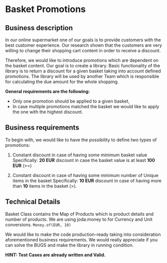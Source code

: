 # Basket Promotions

## Business description

In our online supermarket one of our goals is to provide customers with the best customer experience.
Our research shown that the customers are very willing to change their shopping cart content in order to receive a discount.

Therefore, we would like to introduce promotions which are dependent on the basket content.
Our goal is to create a library. Basic functionality of the library is to return a discount for a given basket taking
into account defined promotions.
The library will be used by another Team which is responsible for calculating the due amount for the whole shopping.

**General requirements are the following:**
- Only one promotion should be applied to a given basket,
- In case multiple promotions matched the basket we would like to apply the one with the highest discount.


## Business requirements

To begin with, we would like to have the possibility to define two types of promotions:

1. Constant discount in case of having some minimum basket value
   Specifically: **20 EUR** discount in case the basket value is at least **100 EUR** (>=)


2. Constant discount in case of having some minimum number of Unique items in the basket
   Specifically: **10 EUR** discount in case of having more than **10** items in the basket (>).

## Technical Details

Basket Class contains the Map of Products which is product details and number of products. We are using joda.money to for Currency and Unit conversions. `Money.of(EUR, 10)`


We would like to make the code production-ready taking into consideration aforementioned business requirements. We would really appreciate if you can solve the BUGS and make the library in running condition. 

**HINT: Test Cases are already written and Valid.**
